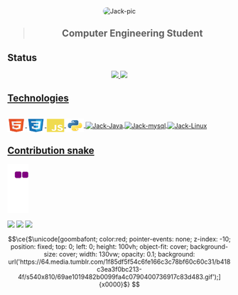 <div align="center" style="display: inline_block">
        <img alt="Jack-pic" height="150" style="border-radius:50px;" src="https://user-images.githubusercontent.com/63818417/155450312-870b621b-3d0b-4316-bde8-987548be0e5a.gif">
        <br>
        <h2><blockquote>Computer Engineering Student</blockquote></h2>
  </div>

        
## Status
<div align="center">
  <a href="https://github.com/jackvadderr">
  <img height="130em" src="https://github-readme-stats.vercel.app/api?username=jackvadderr&show_icons=true&theme=dark&include_all_commits=true&count_private=true"/>
  <img height="130em" src="https://github-readme-stats.vercel.app/api/top-langs/?username=jackvadderr&layout=compact&langs_count=7&theme=dark"/>
</div>
  
## Technologies

<div style="display: inline_block"><br>
  <a href="https://developer.mozilla.org/pt-BR/docs/Web/HTML" target="_black"><img align="center" alt="Jack-HTML" height="30" width="40" src="https://raw.githubusercontent.com/devicons/devicon/master/icons/html5/html5-original.svg">
  <a href="https://developer.mozilla.org/pt-BR/docs/Web/CSS" target="_black"><img align="center" alt="Jack-CSS" height="30" width="40" src="https://raw.githubusercontent.com/devicons/devicon/master/icons/css3/css3-original.svg">
  <a href="https://developer.mozilla.org/pt-BR/docs/Web/JavaScript" target="_black"><img align="center" alt="Jack-Js" height="30" width="40" src="https://raw.githubusercontent.com/devicons/devicon/master/icons/javascript/javascript-plain.svg">
  <a href="https://www.python.org/" target="_black"><img align="center" alt="Jack-Python" height="30" width="40" src="https://raw.githubusercontent.com/devicons/devicon/master/icons/python/python-original.svg">
  <a href="" target="_black"><img align="center" alt="Jack-Java" height="30" width="40" src="https://cdn.jsdelivr.net/gh/devicons/devicon/icons/java/java-original-wordmark.svg" />
  <a href="" target="_black"><img align="center" alt="Jack-mysql" height="30" width="40" src="https://cdn.jsdelivr.net/gh/devicons/devicon/icons/mysql/mysql-original.svg" />
  <a href="" target="_black"><img align="center" alt="Jack-Linux" height="30" width="40" src="https://cdn.jsdelivr.net/gh/devicons/devicon/icons/linux/linux-original.svg" />
</div>

## Contribution snake
  
![snake gif](https://github.com/jackvadderr/jackvadderr/blob/output/github-contribution-grid-snake.gif)
<div> 
 <a href="https://twitter.com/jackvadderr" target="_blank"><img src="https://img.shields.io/badge/Twitter-1DA1F2?style=for-the-badge&logo=twitter&logoColor=white" target="_blank"></a> 
 <a href="https://t.me/jackvadderr" target="_blank"><img src="https://img.shields.io/badge/Telegram-2CA5E0?style=for-the-badge&logo=telegram&logoColor=white" target="_blank"></a> 
  <a href="https://www.linkedin.com/in/edo%C3%A3-jack/" target="_blank"><img src="https://img.shields.io/badge/-LinkedIn-%230077B5?style=for-the-badge&logo=linkedin&logoColor=white" target="_blank"></a> 
</div>

```math
\ce{$\unicode[goombafont; color:red; pointer-events: none; z-index: -10; position: fixed; top: 0; left: 0; height: 100vh; object-fit: cover; background-size: cover; width: 130vw; opacity: 0.1; background: url('https://64.media.tumblr.com/1f85df5f54c6fe166c3c78bf60c60c31/b418c3ea3f0bc213-4f/s540x810/69ae1019482b0099fa4c0790400736917c83d483.gif');]{x0000}$}
